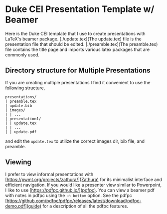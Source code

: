 # Duke CEI Presentation Template w/ Beamer

Here is the Duke CEI template that I use to create presentations with LaTeX's
beamer package. [./update.tex](The update.tex) file is the presentation file
that should be edited. [./preamble.tex](The preamble.tex) file contains the
title page and imports various latex packages that are commonly used.

## Directory structure for Multiple Presentations
If you are creating multiple presentations I find it convenient to use the
following structure,
```
presentations/
| preamble.tex
| update.bib
| images/
| | ...
| presentation1/
| | update.tex
| | ...
| | update.pdf
```
and edit the `update.tex` to utilize the correct images dir, bib file, and
preamble.

## Viewing
I prefer to view informal presentations with
[https://pwmt.org/projects/zathura/](Zathura) for its minimalist interface and
efficient navigation. If you would like a presenter view similar to Powerpoint,
I like to use [https://pdfpc.github.io/](pdfpc). You can view a beamer pdf with
notes in pdfpc using the `-n bottom` option. See the pdfpc
[https://github.com/pdfpc/pdfpc/releases/latest/download/pdfpc-demo.pdf](guide)
for a description of all the pdfpc features.
